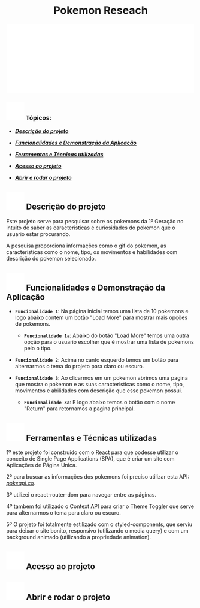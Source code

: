 <h1 align="center">Pokemon Reseach</h1>

<div align="center">
        <img src="./src/assets/white-logo.svg" width="500" alt="Pokemon Logo">
</div>

### ![White_Pokeball](./src/assets/white-pokeball.svg) Tópicos:

- [**_Descrição do projeto_**](#white-pokeball-descrição-do-projeto)

- [**_Funcionalidades e Demonstração da Aplicação_**](#white_pokeball-funcionalidades-e-demonstração-da-aplicação)

- [**_Ferramentas e Técnicas utilizadas_**](#white_pokeball-ferramentas-e-técnicas-utilizadas)

- [**_Acesso ao projeto_**](#white_pokeball-acesso-ao-projeto)

- [**_Abrir e rodar o projeto_**](#white_pokeball-abrir-e-rodar-o-projeto)

## ![White-Pokeball](./src/assets/white-pokeball.svg) Descrição do projeto

<p>Este projeto serve para pesquisar sobre os pokemons da 1º Geração no intuito de saber as caracteristicas e curiosidades do pokemon que o usuario estar procurando.</p>

<p>A pesquisa proporciona informações como o gif do pokemon, as caracteristicas como o nome, tipo, os movimentos e habilidades com descrição do pokemon selecionado.</p>

## ![White_Pokeball](./src/assets/white-pokeball.svg) Funcionalidades e Demonstração da Aplicação

- **`Funcionalidade 1`**: Na página inicial temos uma lista de 10 pokemons e logo abaixo contem um botão "Load More" para mostrar mais opções de pokemons.

    - **`Funcionalidade 1a`**: Abaixo do botão "Load More" temos uma outra opção para o usuario escolher que é mostrar uma lista de pokemons pelo o tipo.

- **`Funcionalidade 2`**: Acima no canto esquerdo temos um botão para alternarmos o tema do projeto para claro ou escuro. 

- **`Funcionalidade 3`**: Ao clicarmos em um pokemon abrimos uma pagina que mostra o pokemon e as suas caracteristicas como o nome, tipo, movimentos e abilidades com descrição que esse pokemon possui.

    - **`Funcionalidade 3a`**: E logo abaixo temos o botão com o nome "Return" para retornamos a pagina principal.


## ![White_Pokeball](./src/assets/white-pokeball.svg) Ferramentas e Técnicas utilizadas

1º este projeto foi construido com o React para que podesse utilizar o conceito de Single Page Applications (SPA), que é criar um site com Aplicações de Página Única.

2º para buscar as informações dos pokemons foi preciso utilizar esta API: [*pokeapi.co*](https://pokeapi.co/).

3º utilizei o react-router-dom para navegar entre as páginas.

4º tambem foi utilizado o Context API para criar o Theme Toggler que serve para alternarmos o tema para claro ou escuro.

5º O projeto foi totalmente estilizado com o styled-components, que serviu para deixar o site bonito, responsivo (utilizando o media query) e com um background animado (utilizando a propriedade animation).

## ![White_Pokeball](./src/assets/white-pokeball.svg) Acesso ao projeto

## ![White_Pokeball](./src/assets/white-pokeball.svg) Abrir e rodar o projeto

